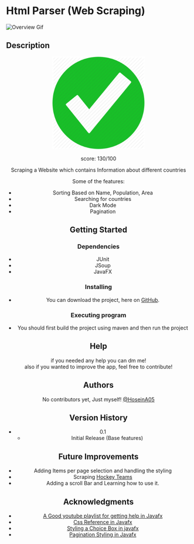 # Html Parser (Web Scraping)

![Overview Gif](./overview.gif)
## Description
<div align="center">
<img src="nice.png" width="50%">

score: 130/100
<div/>
Scraping a Website which contains Information about different countries

Some of the features:
* Sorting Based on Name, Population, Area
* Searching for countries
* Dark Mode
* Pagination


## Getting Started

### Dependencies

* JUnit
* JSoup
* JavaFX

### Installing

* You can download the project, here on [GitHub](https://github.com/HoseinA05/Third-Assignment-Hogwarts).

### Executing program

* You should first build the project using maven and then run the project

## Help

if you needed any help you can dm me!\
also if you wanted to improve the app, feel free to contribute!

## Authors

No contributors yet, Just myself!
[@HoseinA05](https://github.com/HoseinA05)

## Version History

* 0.1
    * Initial Release (Base features)

## Future Improvements

* Adding Items per page selection and handling the styling
* Scraping [Hockey Teams](https://www.scrapethissite.com/pages/forms/)
* Adding a scroll Bar and Learning how to use it.

## Acknowledgments

* [A Good youtube playlist for getting help in Javafx](https://www.youtube.com/playlist?list=PLqIgHNMxMp1rZVMaRS1XpdfUT8MTkGa0C)
* [Css Reference in Javafx](https://openjfx.io/javadoc/17/javafx.graphics/javafx/scene/doc-files/cssref.html)
* [Styling a Choice Box in javafx](https://stackoverflow.com/questions/43530178/style-choicebox-list-with-css-in-javafx)
* [Pagination Styling in Javafx](https://stackoverflow.com/questions/46563798/javafx-pagination-button-sizes-and-style)
